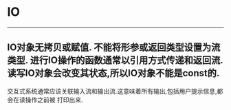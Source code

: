 # IO
---
IO对象无拷贝或赋值.
不能将形参或返回类型设置为流类型.
进行IO操作的函数通常以引用方式传递和返回流.
读写IO对象会改变其状态,所以IO对象不能是const的.
---
交互式系统通常应该关联输入流和输出流.这意味着所有输出,包括用户提示信息,都会在读操作之前被
打印出来.
